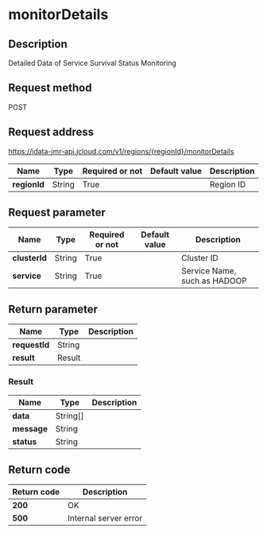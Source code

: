 # monitorDetails


## Description
Detailed Data of Service Survival Status Monitoring

## Request method
POST

## Request address
https://idata-jmr-api.jcloud.com/v1/regions/{regionId}/monitorDetails

|Name|Type|Required or not|Default value|Description|
|---|---|---|---|---|
|**regionId**|String|True||Region ID|

## Request parameter
|Name|Type|Required or not|Default value|Description|
|---|---|---|---|---|
|**clusterId**|String|True||Cluster ID|
|**service**|String|True||Service Name, such as HADOOP|


## Return parameter
|Name|Type|Description|
|---|---|---|
|**requestId**|String||
|**result**|Result||


### Result
|Name|Type|Description|
|---|---|---|
|**data**|String[]||
|**message**|String||
|**status**|String||

## Return code
|Return code|Description|
|---|---|
|**200**|OK|
|**500**|Internal server error|
